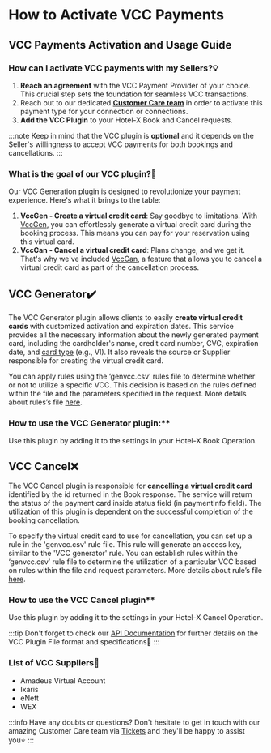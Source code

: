﻿---
sidebar_position: 4
---
# How to Activate VCC Payments

## VCC Payments Activation and Usage Guide

### How can I activate VCC payments with my Sellers?💡
1. **Reach an agreement** with the VCC Payment Provider of your choice. This crucial step sets the foundation for seamless VCC transactions.
1. Reach out to our dedicated **[Customer Care team](https://app.travelgatex.com/tickets)** in order to activate this payment type for your connection or connections.
1. **Add the VCC Plugin** to your Hotel-X Book and Cancel requests.

:::note
Keep in mind that the VCC plugin is **optional** and it depends on the Seller's willingness to accept VCC payments for both bookings and cancellations.
:::

### What is the goal of our VCC plugin?🚀
Our VCC Generation plugin is designed to revolutionize your payment experience. Here's what it brings to the table:

1. **VccGen - Create a virtual credit card**: Say goodbye to limitations. With [VccGen](https://docs.travelgatex.com/connectiontypesbuyers/hotel-x/plugins/vcc/#what-does-vccgen), you can effortlessly generate a virtual credit card during the booking process. This means you can pay for your reservation using this virtual card.
1. **VccCan - Cancel a virtual credit card**: Plans change, and we get it. That's why we've included [VccCan](https://docs.travelgatex.com/connectiontypesbuyers/hotel-x/plugins/vcc/#what-does-vcccan), a feature that allows you to cancel a virtual credit card as part of the cancellation process.

## VCC Generator✔️
The VCC Generator plugin allows clients to easily **create virtual credit cards** with customized activation and expiration dates. This service provides all the necessary information about the newly generated payment card, including the cardholder's name, credit card number, CVC, expiration date, and [card type](https://docs.travelgatex.com/connectiontypesbuyers/hotel-x/plugins/vcc/#list-of-available-card-types) (e.g., VI). It also reveals the source or Supplier responsible for creating the virtual credit card.

You can apply rules using the ‘genvcc.csv’ rules file to determine whether or not to utilize a specific VCC. This decision is based on the rules defined within the file and the parameters specified in the request. More details about rules’s file [here](https://docs.travelgatex.com/connectiontypesbuyers/hotel-x/plugins/vcc/#file-format).

### How to use the VCC Generator plugin:**  
Use this plugin by adding it to the settings in your Hotel-X Book Operation.

## VCC Cancel❌
The VCC Cancel plugin is responsible for **cancelling a virtual credit card** identified by the id returned in the Book response. The service will return the status of the payment card inside status field (in paymentInfo field). The utilization of this plugin is dependent on the successful completion of the booking cancellation.

To specify the virtual credit card to use for cancellation, you can set up a rule in the 'genvcc.csv' rule file. This rule will generate an access key, similar to the 'VCC generator' rule. You can establish rules within the ‘genvcc.csv’ rule file to determine the utilization of a particular VCC based on rules within the file and request parameters. More details about rule’s file [here](https://docs.travelgatex.com/connectiontypesbuyers/hotel-x/plugins/vcc/#file-format).

### How to use the VCC Cancel plugin**

Use this plugin by adding it to the settings in your Hotel-X Cancel Operation.

:::tip
Don't forget to check our [API Documentation](https://docs.travelgatex.com/connectiontypesbuyers/hotel-x/plugins/vcc/) for further details on the VCC Plugin File format and specifications🔎
:::

 
### List of VCC Suppliers📑
- Amadeus Virtual Account
- Ixaris
- eNett
- WEX

:::info 
Have any doubts or questions? Don't hesitate to get in touch with our amazing Customer Care team via [Tickets](https://app.travelgatex.com/tickets) and they'll be happy to assist you⭐
:::
 